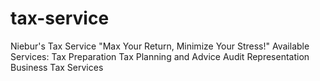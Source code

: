 # tax-service
Niebur's Tax Service
"Max Your Return, Minimize Your Stress!"
Available Services:
Tax Preparation
Tax Planning and Advice
Audit Representation
Business Tax Services

